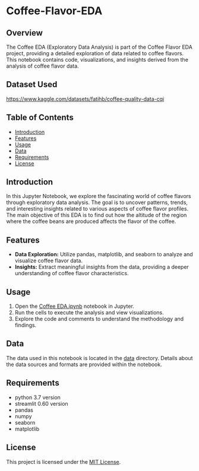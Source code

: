 # Coffee-Flavor-EDA

## Overview

The Coffee EDA (Exploratory Data Analysis) is part of the Coffee Flavor EDA project, providing a detailed exploration of data related to coffee flavors. This notebook contains code, visualizations, and insights derived from the analysis of coffee flavor data.

## Dataset Used
https://www.kaggle.com/datasets/fatihb/coffee-quality-data-cqi


## Table of Contents

- [Introduction](#introduction)
- [Features](#features)
- [Usage](#usage)
- [Data](#data)
- [Requirements](#Requirements)
- [License](#license)

## Introduction

In this Jupyter Notebook, we explore the fascinating world of coffee flavors through exploratory data analysis. The goal is to uncover patterns, trends, and interesting insights related to various aspects of coffee flavor profiles. The main objective of this EDA is to find out how the altitude of the region where the coffee beans are produced affects the flavor of the coffee.

## Features

- **Data Exploration:** Utilize pandas, matplotlib, and seaborn to analyze and visualize coffee flavor data.
- **Insights:** Extract meaningful insights from the data, providing a deeper understanding of coffee flavor characteristics.

## Usage

1. Open the [Coffee EDA.ipynb](Coffee%20EDA.ipynb) notebook in Jupyter.
2. Run the cells to execute the analysis and view visualizations.
3. Explore the code and comments to understand the methodology and findings.

## Data

The data used in this notebook is located in the [data](ddf_arabica_clean.csv) directory. Details about the data sources and formats are provided within the notebook.

## Requirements

- python 3.7 version
- streamlit 0.60 version
- pandas
- numpy
- seaborn
- matplotlib

## License

This project is licensed under the [MIT License](LICENSE).

